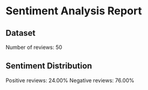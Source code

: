 
# Sentiment Analysis Report

## Dataset
Number of reviews: 50

## Sentiment Distribution
Positive reviews: 24.00%
Negative reviews: 76.00%
